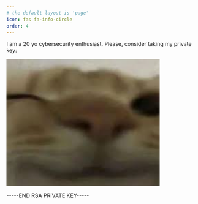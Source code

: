 ```yaml
---
# the default layout is 'page'
icon: fas fa-info-circle
order: 4
---
```

I am a 20 yo cybersecurity enthusiast. Please, consider taking my private key:

<img src="/assets/img/whoam1/key.png" alt="key.png" style="width:400px;">

-----END RSA PRIVATE KEY-----